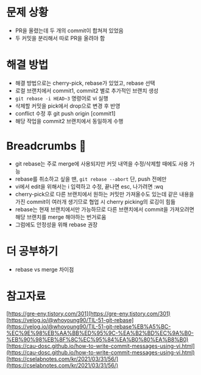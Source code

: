 # 문제 상황

- PR을 올렸는데 두 개의 commit이 합쳐져 있었음
- 두 커밋을 분리해서 따로 PR을 올려야 함

# 해결 방법

- 해결 방법으로는 cherry-pick, rebase가 있었고, rebase 선택
- 로컬 브랜치에서 commit1, commit2 별로 추가적인 브랜치 생성
- `git rebase -i HEAD~3` 명령어로 vi 실행
- 삭제할 커밋을 pick에서 drop으로 변경 후 반영
- conflict 수정 후 git push origin [commit1]
- 해당 작업을 commit2 브랜치에서 동일하게 수행

# Breadcrumbs 🍞

- git rebase는 주로 merge에 사용되지만 커밋 내역을 수정/삭제할 때에도 사용 가능
- rebase를 취소하고 싶을 땐, `git rebase --abort` 단, push 전에만
- vi에서 edit을 위해서는 i 입력하고 수정, 끝나면 esc, 나가려면 :wq
- cherry-pick으로 다른 브랜치에서 원하는 커밋만 가져올수도 있는데 같은 내용을 가진 commit이 여러개 생기므로 협업 시 cherry picking의 로깅이 힘듦
- rebase는 현재 브랜치에서만 가능하므로 다른 브랜치에서 commit을 가져오려면 해당 브랜치를 merge 해야하는 번거로움
- 그럼에도 안정성을 위해 rebase 권장

# 더 공부하기

- rebase vs merge 차이점

# 참고자료

[https://gre-eny.tistory.com/301](https://gre-eny.tistory.com/301)  
[https://velog.io/@whoyoung90/TIL-51-git-rebase](https://velog.io/@whoyoung90/TIL-51-git-rebase%EB%A5%BC-%EC%9E%98%EB%AA%BB%ED%95%9C-%EA%B2%BD%EC%9A%B0-%EB%90%98%EB%8F%8C%EC%95%84%EA%B0%80%EA%B8%B0)  
[https://cau-dosc.github.io/how-to-write-commit-messages-using-vi.html](https://cau-dosc.github.io/how-to-write-commit-messages-using-vi.html)  
[https://cselabnotes.com/kr/2021/03/31/56/](https://cselabnotes.com/kr/2021/03/31/56/)

